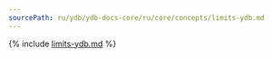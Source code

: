 ```yaml
---
sourcePath: ru/ydb/ydb-docs-core/ru/core/concepts/limits-ydb.md
---
```


{% include [limits-ydb.md](_includes/limits-ydb.md) %}

